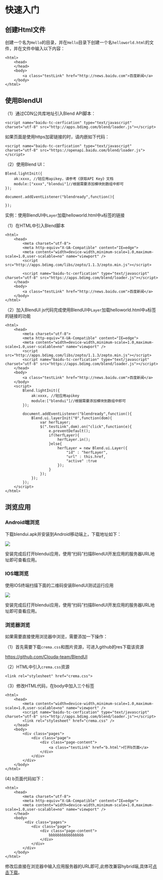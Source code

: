 # 快速入门

## 创建Html文件

创建一个名为`Hello`的目录，并在`Hello`目录下创建一个名`helloworld.html`的文件，并在文件中输入以下内容：

	<html>
		<head>
		</head>
		<body>
			<a class="testLink" href="http://news.baidu.com">百度新闻</a>
		</body>
	</html>


## 使用BlendUI

（1）通过CDN公共库地址引入Blend API脚本：

	<script name="baidu-tc-cerfication" type="text/javascript" charset="utf-8" src="http://apps.bdimg.com/blend/loader.js"></script>

如果页面是使用https加密链接的时，请内嵌如下代码：

	<script name="baidu-tc-cerfication" type="text/javascript" charset="utf-8" src="https://openapi.baidu.com/blend/loader.js"></script>

（2）使用Blend UI：

	Blend.lightInit({
		ak:xxxx, //轻应用apikey，请参考《获取API Key》文档
		module:["xxxx","blendui"]//根据需要添加模块到数组中即可
	});

	document.addEventListener("blendready",function(){

	});


实例：使用BlendUI中`Layer`加载helloworld.html中`a`标签的链接


（1）在HTML中引入Blend脚本

	<html>
		<head>
			<meta charset="utf-8">
    		<meta http-equiv="X-UA-Compatible" content="IE=edge">
    		<meta content="width=device-width,minimum-scale=1.0,maximum-scale=1.0,user-scalable=no" name="viewport" />
    		<script src="http://apps.bdimg.com/libs/zepto/1.1.3/zepto.min.js"></script>

    		<script name="baidu-tc-cerfication" type="text/javascript" charset="utf-8" src="https://apps.bdimg.com/blend/loader.js"></script>
		</head>
		<body>
			<a class="testLink" href="http://news.baidu.com">百度新闻</a>
		</body>
	</html>

（2）加入BlendUI js代码完成使用BlendUI中`Layer`加载helloworld.html中`a`标签的链接的功能

	<html>
		<head>
			<meta charset="utf-8">
    		<meta http-equiv="X-UA-Compatible" content="IE=edge">
    		<meta content="width=device-width,minimum-scale=1.0,maximum-scale=1.0,user-scalable=no" name="viewport" />
    		<script src="http://apps.bdimg.com/libs/zepto/1.1.3/zepto.min.js"></script>
    		<script name="baidu-tc-cerfication" type="text/javascript" charset="utf-8" src="https://apps.bdimg.com/blend/loader.js"></script>
		</head>
		<body>
			<a class="testLink" href="http://news.baidu.com">百度新闻</a>
		</body>
		<script>
			Blend.lightInit({
				ak:xxxx, //轻应用apikey
				module:["blendui"]//根据需要添加模块到数组中即可
			});

			document.addEventListener("blendready",function(){
            	Blend.ui.layerInit("0",function(dom){
                	var herfLayer;
                	$(".testLink",dom).on("click",function(e){
                    	e.preventDefault();
                    	if(herfLayer){
                        	herfLayer.in();
                    	}else{
                        	herfLayer = new Blend.ui.Layer({
                            	"id" : "herfLayer",
                            	"url" : this.href,
                            	"active" :true
                        	});
                    	}
                	});
            	});
        	});
		</script>
	</html>


## 浏览应用

### Android端浏览

下载blendui.apk并安装到Android移动端上，下载地址如下：

![](/md/images/ios_runtime.png)

安装完成后打开blendui应用，使用“扫码”扫描BlendUI开发应用的服务器URL地址即可查看应用。

### IOS端浏览

使用IOS终端扫描下面的二维码安装BlendUI测试运行应用

![](/md/images/iosdownload.png)

安装完成后打开blendui应用，使用“扫码”扫描BlendUI开发应用的服务器URL地址即可查看应用。

### 浏览器浏览

如果需要直接使用浏览器中浏览，需要添加一下操作：

（1）首先需要下载`crema.css`和图片资源，可进入github的res下载该资源

<https://github.com/Clouda-team/BlendUI>

（2）HTML中引入`crema.css`资源

	<link rel="stylesheet" href="crema.css">

（3）修改HTML代码，在body中加入三个标签

	<html>
		<head>
            <meta content="width=device-width,minimum-scale=1.0,maximum-scale=1.0,user-scalable=no" name="viewport" />
			<script name="baidu-tc-cerfication" type="text/javascript" charset="utf-8" src="http://apps.bdimg.com/blend/loader.js"></script>
            <link rel="stylesheet" href="crema.css" /> 
		</head>
		<body>
			<div class="pages">
				<div class="page">
					<div class="page-content">
						<a class="testLink" href="b.html">打开b页面</a>
					</div>
				</div>
			</div>
		</body>
	</html>
 (4) b页面代码如下：
 
    <html>
        <head>
            <meta charset="utf-8">
            <meta http-equiv="X-UA-Compatible" content="IE=edge">
            <meta content="width=device-width,minimum-scale=1.0,maximum-scale=1.0,user-scalable=no" name="viewport" />
        </head>
        <body>
             <div class="pages">
                <div class="page">
                    <div class="page-content">
                        bbbbbbbbbbbbbbbb
                    </div>
                </div>
            </div>
        </body>
    </html>
修改后直接在浏览器中输入应用服务器的URL即可,此修改兼容hybrid端,具体可[点击下载](http://blend001.duapp.com/blend.zip)。
  


